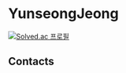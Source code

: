 YunseongJeong
=============

[![Solved.ac
프로필](http://mazassumnida.wtf/api/v2/generate_badge?boj=jys0972)](https://solved.ac/jys0972)

Contacts
--------

<!--
**YunseongJeong/YunseongJeong** is a ✨ _special_ ✨ repository because its `README.md` (this file) appears on your GitHub profile.

Here are some ideas to get you started:

- 🔭 I’m currently working on ...
- 🌱 I’m currently learning ...
- 👯 I’m looking to collaborate on ...
- 🤔 I’m looking for help with ...
- 💬 Ask me about ...
- 📫 How to reach me: ...
- 😄 Pronouns: ...
- ⚡ Fun fact: ...
-->
